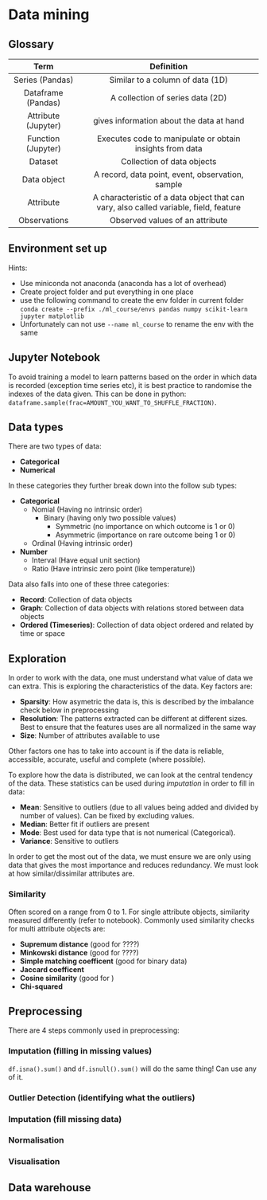# Data mining

## Glossary
| Term|Definition|
|:----:|:-----------:|
| Series (Pandas) | Similar to a column of data (1D)|
| Dataframe (Pandas) | A collection of series data (2D)|
| Attribute (Jupyter) | gives information about the data at hand |
| Function (Jupyter) | Executes code to manipulate or obtain insights from data |
| Dataset | Collection of data objects |
| Data object | A record, data point, event, observation, sample |
| Attribute | A characteristic of a data object that can vary, also called variable, field, feature |
| Observations | Observed values of an attribute |


## Environment set up
Hints:
- Use miniconda not anaconda (anaconda has a lot of overhead)
- Create project folder and put everything in one place
- use the following command to create the env folder in current folder
  `conda create --prefix ./ml_course/envs pandas numpy scikit-learn jupyter matplotlib`
- Unfortunately can not use `--name ml_course` to rename the env with the same

## Jupyter Notebook
To avoid training a model to learn patterns based on the order in which data is recorded (exception time series etc),
it is best practice to randomise the indexes of the data given. This can be done in python:
`dataframe.sample(frac=AMOUNT_YOU_WANT_TO_SHUFFLE_FRACTION)`. 

## Data types
There are two types of data:
- **Categorical**
- **Numerical**

In these categories they further break down into the follow sub types:
- **Categorical**
  - Nomial (Having no intrinsic order)
    - Binary (having only two possible values)
      - Symmetric (no importance on which outcome is 1 or 0)
      - Asymmetric (importance on rare outcome being 1 or 0)
  - Ordinal (Having intrinsic order)
- **Number**
  - Interval (Have equal unit section)
  - Ratio (Have intrinsic zero point (like temperature))

Data also falls into one of these three categories:
- **Record**: Collection of data objects
- **Graph**: Collection of data objects with relations stored between data objects
- **Ordered (Timeseries)**: Collection of data object ordered and related by time or space

## Exploration
In order to work with the data, one must understand what value of data we can extra. This is exploring the characteristics
of the data. Key factors are:
- **Sparsity**: How asymetric the data is, this is described by the imbalance check below in preprocessing
- **Resolution**: The patterns extracted can be different at different sizes. Best to ensure that the features uses are all normalized 
in the same way
- **Size**: Number of attributes available to use

Other factors one has to take into account is if the data is reliable, accessible, accurate, useful and complete (where possible).

To explore how the data is distributed, we can look at the central tendency of the data. These statistics can be used during *imputation* 
in order to fill in data:
- **Mean**: Sensitive to outliers (due to all values being added and divided by number of values). Can be fixed by excluding values.
- **Median**: Better fit if outliers are present
- **Mode**: Best used for data type that is not numerical (Categorical).
- **Variance**: Sensitive to outliers

In order to get the most out of the data, we must ensure we are only using data that gives the most importance and reduces
redundancy. We must look at how similar/dissimilar attributes are.

### Similarity
Often scored on a range from 0 to 1. For single attribute objects, similarity measured differently (refer to notebook).
Commonly used similarity checks for multi attribute objects are:
- **Supremum distance** (good for ????)
- **Minkowski distance** (good for ????)
- **Simple matching coefficent** (good for binary data)
- **Jaccard coefficent** 
- **Cosine similarity** (good for )
- **Chi-squared**

## Preprocessing
There are 4 steps commonly used in preprocessing:

### Imputation (filling in missing values)

`df.isna().sum()` and `df.isnull().sum()` will do the same thing! Can use any of it.

### Outlier Detection (identifying what the outliers)

### Imputation (fill missing data)


### Normalisation



### Visualisation

## Data warehouse



